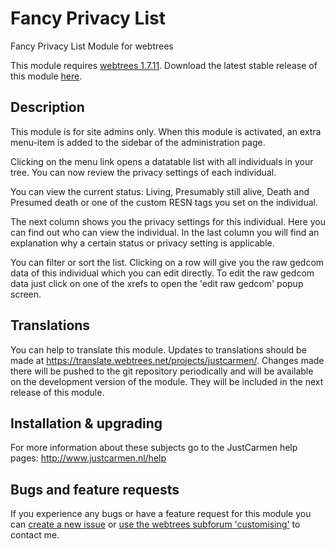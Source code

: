 Fancy Privacy List
==================

Fancy Privacy List Module for webtrees

This module requires [webtrees 1.7.11](https://github.com/fisharebest/webtrees). Download the latest stable release of this module [here](https://github.com/JustCarmen/fancy_privacy_list/releases/latest).

Description
-----------
This module is for site admins only. When this module is activated, an extra menu-item is added to the sidebar of the administration page.

Clicking on the menu link opens a datatable list with all individuals in your tree. You can now review the privacy settings of each individual.

You can view the current status: Living, Presumably still alive, Death and Presumed death or one of the custom RESN tags you set on the individual.

The next column shows you the privacy settings for this individual. Here you can find out who can view the individual.
In the last column you will find an explanation why a certain status or privacy setting is applicable.

You can filter or sort the list. Clicking on a row will give you the raw gedcom data of this individual which you can edit directly. To edit the raw gedcom data just click on one of the xrefs to open the 'edit raw gedcom' popup screen.

Translations
------------
You can help to translate this module. Updates to translations should be made at https://translate.webtrees.net/projects/justcarmen/. Changes made there will be pushed to the git repository periodically and will be available on the development version of the module. They will be included in the next release of this module.

Installation & upgrading
------------------------
For more information about these subjects go to the JustCarmen help pages: http://www.justcarmen.nl/help

Bugs and feature requests
-------------------------
If you experience any bugs or have a feature request for this module you can [create a new issue](https://github.com/JustCarmen/fancy_privacy_list/issues?state=open) or [use the webtrees subforum 'customising'](http://www.webtrees.net/index.php/en/forum/4-customising) to contact me.
